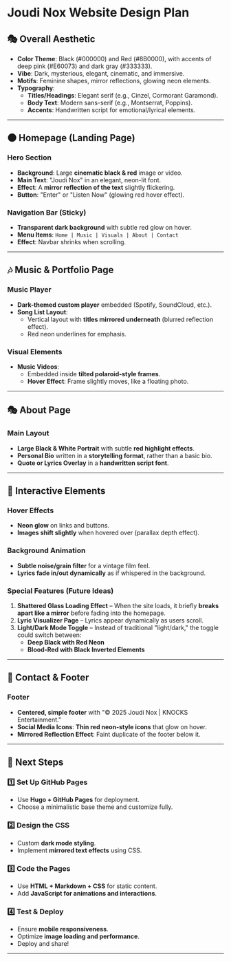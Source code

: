 # Joudi Nox Website Design Plan

## 🎭 Overall Aesthetic
- **Color Theme**: Black (#000000) and Red (#8B0000), with accents of deep pink (#E60073) and dark gray (#333333).
- **Vibe**: Dark, mysterious, elegant, cinematic, and immersive.
- **Motifs**: Feminine shapes, mirror reflections, glowing neon elements.
- **Typography**:
  - **Titles/Headings**: Elegant serif (e.g., Cinzel, Cormorant Garamond).
  - **Body Text**: Modern sans-serif (e.g., Montserrat, Poppins).
  - **Accents**: Handwritten script for emotional/lyrical elements.

---

## 🌑 Homepage (Landing Page)
### **Hero Section**
- **Background**: Large **cinematic black & red** image or video.
- **Main Text**: "Joudi Nox" in an elegant, neon-lit font.
- **Effect**: A **mirror reflection of the text** slightly flickering.
- **Button**: "Enter" or "Listen Now" (glowing red hover effect).

### **Navigation Bar (Sticky)**
- **Transparent dark background** with subtle red glow on hover.
- **Menu Items**: `Home | Music | Visuals | About | Contact`
- **Effect**: Navbar shrinks when scrolling.

---

## 🎶 Music & Portfolio Page
### **Music Player**
- **Dark-themed custom player** embedded (Spotify, SoundCloud, etc.).
- **Song List Layout**:
  - Vertical layout with **titles mirrored underneath** (blurred reflection effect).
  - Red neon underlines for emphasis.
  
### **Visual Elements**
- **Music Videos**:
  - Embedded inside **tilted polaroid-style frames**.
  - **Hover Effect**: Frame slightly moves, like a floating photo.
  
---

## 🎭 About Page
### **Main Layout**
- **Large Black & White Portrait** with subtle **red highlight effects**.
- **Personal Bio** written in a **storytelling format**, rather than a basic bio.
- **Quote or Lyrics Overlay** in a **handwritten script font**.

---

## 🎥 Interactive Elements
### **Hover Effects**
- **Neon glow** on links and buttons.
- **Images shift slightly** when hovered over (parallax depth effect).

### **Background Animation**
- **Subtle noise/grain filter** for a vintage film feel.
- **Lyrics fade in/out dynamically** as if whispered in the background.

### **Special Features (Future Ideas)**
1. **Shattered Glass Loading Effect** – When the site loads, it briefly **breaks apart like a mirror** before fading into the homepage.
2. **Lyric Visualizer Page** – Lyrics appear dynamically as users scroll.
3. **Light/Dark Mode Toggle** – Instead of traditional "light/dark," the toggle could switch between:
   - **Deep Black with Red Neon**
   - **Blood-Red with Black Inverted Elements**
   
---

## 📩 Contact & Footer
### **Footer**
- **Centered, simple footer** with "© 2025 Joudi Nox | KNOCKS Entertainment."
- **Social Media Icons**: **Thin red neon-style icons** that glow on hover.
- **Mirrored Reflection Effect**: Faint duplicate of the footer below it.

---

## 🚀 Next Steps
### **1️⃣ Set Up GitHub Pages**
- Use **Hugo + GitHub Pages** for deployment.
- Choose a minimalistic base theme and customize fully.

### **2️⃣ Design the CSS**
- Custom **dark mode styling**.
- Implement **mirrored text effects** using CSS.

### **3️⃣ Code the Pages**
- Use **HTML + Markdown + CSS** for static content.
- Add **JavaScript for animations and interactions**.

### **4️⃣ Test & Deploy**
- Ensure **mobile responsiveness**.
- Optimize **image loading and performance**.
- Deploy and share!

---
